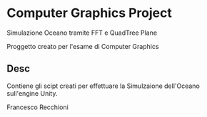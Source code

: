 # Computer Graphics Project
Simulazione Oceano tramite FFT e QuadTree Plane

Proggetto creato per l'esame di Computer Graphics

## Desc
Contiene gli scipt creati per effettuare la Simulzaione dell'Oceano sull'engine Unity.

Francesco Recchioni
